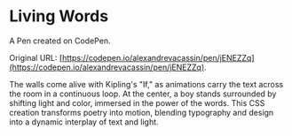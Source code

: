 # Living Words

A Pen created on CodePen.

Original URL: [https://codepen.io/alexandrevacassin/pen/jENEZZq](https://codepen.io/alexandrevacassin/pen/jENEZZq).

The walls come alive with Kipling's "If," as animations carry the text across the room in a continuous loop. At the center, a boy stands surrounded by shifting light and color, immersed in the power of the words. This CSS creation transforms poetry into motion, blending typography and design into a dynamic interplay of text and light.